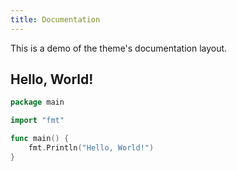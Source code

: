 ```yaml
---
title: Documentation
---
```


This is a demo of the theme's documentation layout.

## Hello, World!

```go {filename="main.go"}
package main

import "fmt"

func main() {
    fmt.Println("Hello, World!")
}
```
